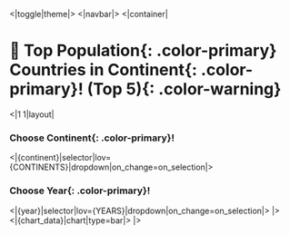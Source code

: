 <|toggle|theme|>
<|navbar|>
<|container|
# 💯 Top **Population**{: .color-primary} Countries in **Continent**{: .color-primary}! **(Top 5)**{: .color-warning}
<|1 1|layout|
### Choose **Continent**{: .color-primary}!
<|{continent}|selector|lov={CONTINENTS}|dropdown|on_change=on_selection|>
### Choose **Year**{: .color-primary}!
<|{year}|selector|lov={YEARS}|dropdown|on_change=on_selection|>
|>
<br />
<|{chart_data}|chart|type=bar|>
|>